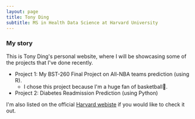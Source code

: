 ```yaml
---
layout: page
title: Tony Ding
subtitle: MS in Health Data Science at Harvard University
---
```


### My story

This is Tony Ding's personal website, where I will be showcasing some of the projects that I've done recently.

- Project 1: My BST-260 Final Project on All-NBA teams prediction (using R). 
  - I chose this project because I'm a huge fan of basketball🏀.
- Project 2: Diabetes Readmission Prediction (using Python)


I'm also listed on the official [Harvard webiste](https://www.hsph.harvard.edu/biostatistics/masters-students/) if you would like to check it out.
